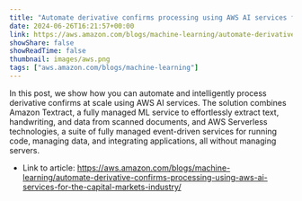 ```yaml
---
title: "Automate derivative confirms processing using AWS AI services for the capital markets industry"
date: 2024-06-26T16:21:57+00:00
link: https://aws.amazon.com/blogs/machine-learning/automate-derivative-confirms-processing-using-aws-ai-services-for-the-capital-markets-industry/
showShare: false
showReadTime: false
thumbnail: images/aws.png
tags: ["aws.amazon.com/blogs/machine-learning"]
---
```

In this post, we show how you can automate and intelligently process derivative confirms at scale using AWS AI services. The solution combines Amazon Textract, a fully managed ML service to effortlessly extract text, handwriting, and data from scanned documents, and AWS Serverless technologies, a suite of fully managed event-driven services for running code, managing data, and integrating applications, all without managing servers.

- Link to article: https://aws.amazon.com/blogs/machine-learning/automate-derivative-confirms-processing-using-aws-ai-services-for-the-capital-markets-industry/